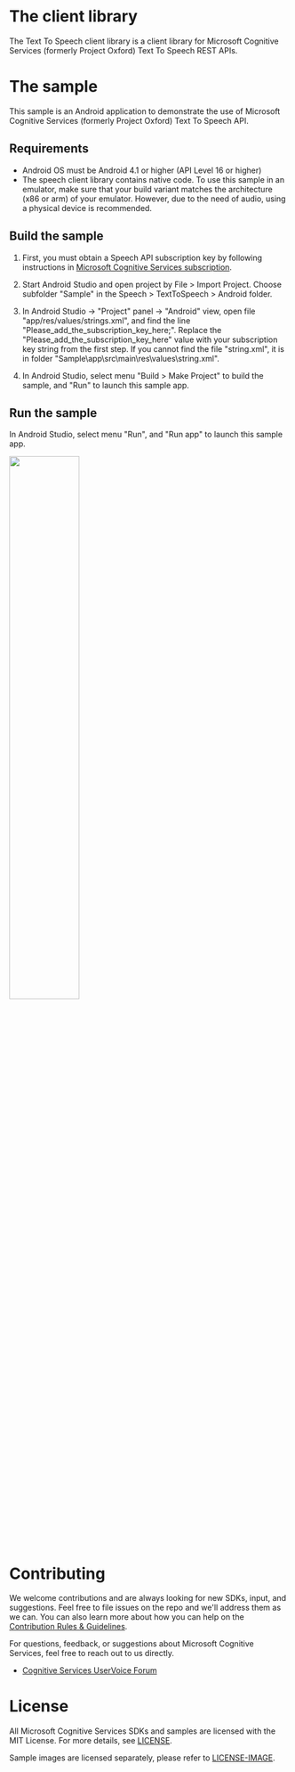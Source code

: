 The client library
==================

The Text To Speech client library is a client library for Microsoft Cognitive Services (formerly Project Oxford)
Text To Speech REST APIs.  

The sample
==========

This sample is an Android application to demonstrate the use of Microsoft Cognitive Services (formerly Project Oxford)
Text To Speech API.

Requirements
------------

* Android OS must be Android 4.1 or higher (API Level 16 or higher)
* The speech client library contains native code. To use this sample in an emulator, make sure that your build variant matches the architecture (x86 or arm) of your emulator. However, due to the need of audio, using a physical device is recommended.

Build the sample
----------------

1.  First, you must obtain a Speech API subscription key by following instructions in [Microsoft Cognitive Services subscription](<https://www.microsoft.com/cognitive-services/en-us/sign-up>).

2.  Start Android Studio and open project by File \> Import Project. Choose
    subfolder "Sample" in the Speech \> TextToSpeech \> Android folder.

3.  In Android Studio -\> "Project" panel -\> "Android" view, open file
    "app/res/values/strings.xml", and find the line
    "Please\_add\_the\_subscription\_key\_here;". Replace the
    "Please\_add\_the\_subscription\_key\_here" value with your subscription key
    string from the first step. If you cannot find the file "string.xml", it is
    in folder "Sample\app\src\main\res\values\string.xml".

4.  In Android Studio, select menu "Build \> Make Project" to build the sample,
    and "Run" to launch this sample app.

Run the sample
--------------

In Android Studio, select menu "Run", and "Run app" to launch this sample app.

<img src="SampleScreenshots/SampleRunning1.png" width="50%"/>

Contributing
============
We welcome contributions and are always looking for new SDKs, input, and
suggestions. Feel free to file issues on the repo and we'll address them as we can. You can also learn more about how you can help on the [Contribution
Rules & Guidelines](</CONTRIBUTING.md>).

For questions, feedback, or suggestions about Microsoft Cognitive Services, feel free to reach out to us directly.

-   [Cognitive Services UserVoice Forum](<https://cognitive.uservoice.com>)

License
=======

All Microsoft Cognitive Services SDKs and samples are licensed with the MIT License. For more details, see
[LICENSE](</LICENSE.md>).

Sample images are licensed separately, please refer to [LICENSE-IMAGE](</LICENSE-IMAGE.md>).
